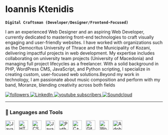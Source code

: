 # Ioannis Ktenidis

**`Digital Craftsman (Developer/Designer/Frontend-Focused)`**

I am an experienced Web Designer and an aspiring Web Developer, currently dedicated to mastering front-end technologies to craft visually engaging and user-friendly websites. I have worked with organizations such as the Democritus University of Thrace and the Municipality of Kozani, delivering impactful projects in web development. My expertise includes collaborating on university team projects (University of Macedonia) and managing full project lifecycles as a freelancer. With a solid background in PHP, WordPress CMS, JavaScript, and Python scripting, I specialize in creating custom, user-focused web solutions.Beyond my work in technology, I am passionate about music composition and perform with my band, Moranze, blending creativity across both fields

   <p align="left">
     <a href="https://github.com/IoannisKtenidis?tab=followers">
    <img alt="followers" title="Follow me on Github" src="https://custom-icon-badges.demolab.com/badge/Follow-blue?style=for-the-badge&logo=person-add&logoColor=white"/>
</a>
     <a href="https://www.linkedin.com/in/ioannis-ktenidis/" target="_blank">
    <img alt="LinkedIn" title="Connect with me on LinkedIn" src="https://custom-icon-badges.demolab.com/badge/LinkedIn-blue?style=for-the-badge&logo=linkedin&logoColor=white"/>
</a>
  <a href="https://www.youtube.com/watch?v=sQDhWMJ7ca8&ab_channel=Moranze">
    <img alt="youtube subscribers" title="Subscribe to my YouTube channel" src="https://custom-icon-badges.demolab.com/badge/SUBSCRIBE-red?style=for-the-badge&logo=video&logoColor=white"/>
</a>
     <a href="https://soundcloud.com/moranze">
    <img alt="Soundcloud" title="Soundcloud" src="https://custom-icon-badges.demolab.com/badge/SOUNDCLOUD-orange?style=for-the-badge&logo=soundcloud&logoColor=white"/>
</a>
   </p>

---

### 🧰 Languages and Tools

<img align="left" alt="Java" width="30px" style="padding-right:10px;" src="https://cdn.jsdelivr.net/gh/devicons/devicon/icons/java/java-original.svg"/>
<img align="left" alt="HTML" width="30px" style="padding-right:10px;" src="https://cdn.jsdelivr.net/gh/devicons/devicon/icons/html5/html5-plain.svg" />
<img align="left" alt="CSS" width="30px" style="padding-right:10px;" src="https://cdn.jsdelivr.net/gh/devicons/devicon/icons/css3/css3-plain.svg" />
<img align="left" alt="JavaScript" width="30px" style="padding-right:10px;" src="https://cdn.jsdelivr.net/gh/devicons/devicon/icons/javascript/javascript-plain.svg" />
<img align="left" alt="Python" width="30px" style="padding-right:10px;" src="https://cdn.jsdelivr.net/gh/devicons/devicon/icons/python/python-plain.svg" />
<img align="left" alt="C++" width="30px" style="padding-right:10px;" src="https://cdn.jsdelivr.net/gh/devicons/devicon/icons/cplusplus/cplusplus-line.svg" />
<img align="left" alt="GitHub" width="30px" style="padding-right:10px;" src="https://cdn.jsdelivr.net/gh/devicons/devicon/icons/github/github-original.svg" />
<img align="left" alt="WordPress" width="30px" style="padding-right:10px;" src="https://cdn.jsdelivr.net/gh/devicons/devicon/icons/wordpress/wordpress-original.svg" />
<img align="left" alt="Adobe" width="30px" style="padding-right:10px;" src="https://cdn.jsdelivr.net/gh/devicons/devicon/icons/illustrator/illustrator-line.svg" />
<br />
